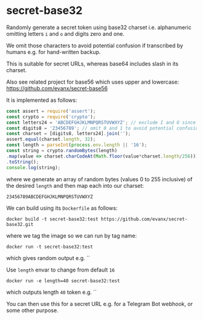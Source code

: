 # secret-base32

Randomly generate a secret token using base32 charset i.e. alphanumeric omitting letters `i` and `o` and digits zero and one.

We omit those characters to avoid potential confusion if transcribed by humans e.g. for hand-written backup.

This is suitable for secret URLs, whereas base64 includes slash in its charset.

Also see related project for base56 which uses upper and lowercase: https://github.com/evanx/secret-base56

It is implemented as follows:
```javascript
const assert = require('assert');
const crypto = require('crypto');
const letters24 = 'ABCDEFGHJKLMNPQRSTUVWXYZ'; // exclude I and O since too similar to 0 and 1
const digits8 = '23456789'; // omit 0 and 1 to avoid potential confusion with O and I (and perhaps 'l')
const charset = [digits8, letters24].join('');
assert.equal(charset.length, 32);
const length = parseInt(process.env.length || '16');
const string = crypto.randomBytes(length)
.map(value => charset.charCodeAt(Math.floor(value*charset.length/256)))
.toString();
console.log(string);
```
where we generate an array of random bytes (values 0 to 255 inclusive) of the desired `length` and then map each into our charset:
```
23456789ABCDEFGHJKLMNPQRSTUVWXYZ
```

We can build using its `Dockerfile` as follows:
```
docker build -t secret-base32:test https://github.com/evanx/secret-base32.git
```
where we tag the image so we can run by tag name:
```
docker run -t secret-base32:test 
```
which gives random output e.g. ``

Use `length` envar to change from default `16`
```
docker run -e length=40 secret-base32:test
```
which outputs length `40` token e.g. ``

You can then use this for a secret URL e.g. for a Telegram Bot webhook, or some other purpose.

